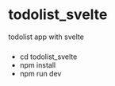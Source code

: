 # todolist_svelte
todolist app with svelte

### 
- cd todolist_svelte
- npm install
- npm run dev


